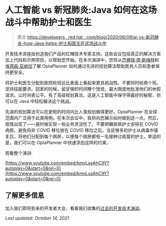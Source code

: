 # 人工智能 vs 新冠肺炎:Java 如何在这场战斗中帮助护士和医生

> 原文:[https://developers . red hat . com/blog/2020/06/09/ai-vs-新冠肺炎-how-Java-helps-护士和医生在这场战斗中](https://developers.redhat.com/blog/2020/06/09/ai-vs-covid-19-how-java-helps-nurses-and-doctors-in-this-fight)

开发技术讲座由创造我们产品的红帽技术专家主持。这些会议包括真正的解决方案加上代码和示例项目，以帮助您开始。在本次演讲中，您将从[杰佛瑞·德·斯梅特](https://developers.redhat.com/authors/geoffrey-desmet)和[埃德森·亚纳加](https://developers.redhat.com/blog/author/yanaga/)了解 OptaPlanner 如何通过先进的规划算法帮助医务人员和患者保持更安全。

将护士和医生分配到医院轮班远比表面上看起来更具挑战性。不要同时给两个班。坚持技能要求。回家的时候，留足够的时间睡个饱觉。最大限度地批准他们的休假请求。让时间表公平。有了高级规划算法，这是人工智能中保守得最好的秘密，你可以在 Java 中轻松解决这个挑战。

先进的规划算法可以在更短的时间内比人类规划做得更好。OptaPlanner 在全球范围内广泛用于此类用例。在本次会议中，我将向您展示如何做到这一点。然后，疫情出现了——是时候实现一些业务灵活性了。不要把糖尿病护士安排在 COVID 病房。避免将非 COVID 移位放在 COVID 移位之后。当足够多的护士从病毒中康复后，将他们分配到每个病房，以便每个病房都有一名接种过疫苗的护士。幸运的是，我们可以在 OptaPlanner 中快速添加这样的约束。

观看整个演讲:

[https://www.youtube.com/embed/kmvLxaAhC9Y?autoplay=0&start=0&rel=0](https://www.youtube.com/embed/kmvLxaAhC9Y?autoplay=0&start=0&rel=0)

## 了解更多信息

加入我们即将到来的开发者大会，看看我们收集的[过去的开发技术演讲](https://developers.redhat.com/devnation/?page=0)。

*Last updated: October 14, 2021*